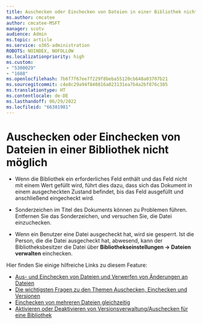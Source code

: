 ```yaml
---
title: Auschecken oder Einchecken von Dateien in einer Bibliothek nicht möglich
ms.author: cmcatee
author: cmcatee-MSFT
manager: scotv
audience: Admin
ms.topic: article
ms.service: o365-administration
ROBOTS: NOINDEX, NOFOLLOW
ms.localizationpriority: high
ms.custom:
- "5300029"
- "1688"
ms.openlocfilehash: 7b6f7f67ee7f229f8beba55120cb648a03707b21
ms.sourcegitcommit: c4e8c29a94f840816a023131ea7b4a2bf876c305
ms.translationtype: HT
ms.contentlocale: de-DE
ms.lasthandoff: 06/29/2022
ms.locfileid: "66381981"
---
```

# <a name="unable-to-check-out-or-check-in-files-in-a-library"></a>Auschecken oder Einchecken von Dateien in einer Bibliothek nicht möglich

- Wenn die Bibliothek ein erforderliches Feld enthält und das Feld nicht mit einem Wert gefüllt wird, führt dies dazu, dass sich das Dokument in einem ausgecheckten Zustand befindet, bis das Feld ausgefüllt und anschließend eingecheckt wird.

- Sonderzeichen im Titel des Dokuments können zu Problemen führen. Entfernen Sie das Sonderzeichen, und versuchen Sie, die Datei einzuchecken.

- Wenn ein Benutzer eine Datei ausgecheckt hat, wird sie gesperrt. Ist die Person, die die Datei ausgecheckt hat, abwesend, kann der Bibliotheksbesitzer die Datei über **Bibliothekseinstellungen -> Dateien verwalten** einchecken.

Hier finden Sie einige hilfreiche Links zu diesem Feature:

- [Aus- und Einchecken von Dateien und Verwerfen von Änderungen an Dateien](https://support.office.com/article/check-out-check-in-or-discard-changes-to-files-in-a-library-7e2c12a9-a874-4393-9511-1378a700f6de)
- [Die wichtigsten Fragen zu den Themen Auschecken, Einchecken und Versionen](https://support.office.com/article/Top-questions-about-check-out-check-in-and-versions-7E941339-E972-4C7A-A79A-80A1FCF84076)
- [Einchecken von mehreren Dateien gleichzeitig](https://support.office.com/article/check-out-check-in-or-discard-changes-to-files-in-a-library-7e2c12a9-a874-4393-9511-1378a700f6de)
- [Aktivieren oder Deaktivieren von Versionsverwaltung/Auschecken für eine Bibliothek](https://support.office.com/article/enable-and-configure-versioning-for-a-list-or-library-1555d642-23ee-446a-990a-bcab618c7a37)
